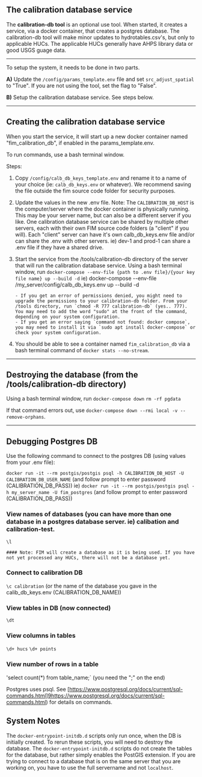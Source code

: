 ## The calibration database service

The **calibration-db tool** is an optional use tool. When started, it creates a service, via a docker container, that creates a postgres database. The calibration-db tool will make minor updates to hydrotables.csv's, but only to applicable HUCs. The applicable HUCs generally have AHPS library data or good USGS guage data.

-------------------------------
To setup the system, it needs to be done in two parts.

**A)** Update the `/config/params_template.env` file and set `src_adjust_spatial` to "True".  If you are not using the tool, set the flag to "False".

**B)** Setup the calibration database service. See steps below.

-------------------------------
## Creating the calibration database service

When you start the service, it will start up a new docker container named "fim_calibration_db", if enabled in the params_template.env.

To run commands, use a bash terminal window.

Steps:
1. Copy `/config/calb_db_keys_template.env` and rename it to a name of your choice (ie: `calb_db_keys.env` or whatever). We recommend saving the file outside the fim source code folder for security purposes. 

2. Update the values in the new .env file. 
	Note: The `CALIBRATION_DB_HOST` is the computer/server where the docker container is physically running. This may be your server name, but can also be a different server if you like. One calibration database service can be shared by multiple other servers, each with their own FIM source code folders (a "client" if you will). Each "client" server can have it's own calb_db_keys.env file and/or can share the .env with other servers.  ie) dev-1 and prod-1 can share a .env file if they have a shared drive.
	
3. Start the service from the /tools/calibration-db directory of the server that will run the calibration database service. 
   Using a bash terminal window, run
	  `docker-compose --env-file {path to .env file}/{your key file name} up --build -d` 
	  ie) docker-compose --env-file /my_server/config/calb_db_keys.env up --build -d

	   - If you get an error of permissions denied, you might need to upgrade the permissions to your calibration-db folder. From your /tools directory, run `chmod -R 777 calibration-db` (yes.. 777).  You may need to add the word "sudo" at the front of the command, depending on your system configuration.
	   - If you get an error saying `command not found: docker compose`, you may need to install it via `sudo apt install docker-compose` or check your system configuration.

4. You should be able to see a container named `fim_calibration_db` via a bash terminal command of `docker stats --no-stream`.

-------------------------------
## Destroying the database (from the /tools/calibration-db directory)

Using a bash terminal window, run
    `docker-compose down`
    `rm -rf pgdata`
  
If that command errors out, use `docker-compose down --rmi local -v --remove-orphans`. 
 
-------------------------------
## Debugging Postgres DB

Use the following command to connect to the postgres DB (using values from your .env file):

`docker run -it --rm postgis/postgis psql -h CALIBRATION_DB_HOST -U CALIBRATION_DB_USER_NAME` (and follow prompt to enter password (CALIBRATION_DB_PASS))
ie) `docker run -it --rm postgis/postgis psql -h my_server_name -U fim_postgres` (and follow prompt to enter password (CALIBRATION_DB_PASS))

### View names of databases (you can have more than one database in a postgres database server. ie) calibation and calibration-test.

`\l`

    #### Note: FIM will create a database as it is being used. If you have not yet processed any HUCs, there will not be a database yet.

### Connect to calibration DB  

`\c calibration`  (or the name of the database you gave in the calib_db_keys.env (CALIBRATION_DB_NAME))

### View tables in DB (now connected)

`\dt`

### View columns in tables

`\d+ hucs`
`\d+ points`

### View number of rows in a table

'select count(*) from table_name;`  (you need the ";" on the end)

Postgres uses psql. See [https://www.postgresql.org/docs/current/sql-commands.html]9https://www.postgresql.org/docs/current/sql-commands.html) for details on commands.


## System Notes

The `docker-entrypoint-initdb.d` scripts only run once, when the DB is initially created. To rerun these scripts, you will need to destroy the database.
The `docker-entrypoint-initdb.d` scripts do not create the tables for the database, but rather simply enables the PostGIS extension.
If you are trying to connect to a database that is on the same server that you are working on, you have to use the full servername and not `localhost`.

